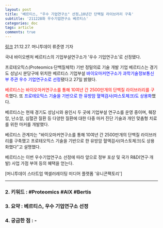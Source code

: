 ```yaml
---
layout: post
title: '베르티스, "우수 기업연구소" 선정…10년간 단백질 라이브러리 구축'
subtitle: '211228화 우수기업연구소 베르티스'
categories: doc
tags: article
comments: true
---
```


[링크](https://news.mt.co.kr/mtview.php?no=2021122711275919003)
21.12.27. 머니투데이 류준영 기자   

국내 바이오벤처 베르티스의 기업부설연구소가 '우수 기업연구소'로 선정됐다.   

프로테오믹스(Proteomics·단백질체학) 기반 정밀의료 기술 개발 기업 베르티스는 경기도 성남시 분당구에 위치한 베르티스 기업부설 <span style="color:blue">바이오마커연구소가 과학기술정보통신부 주관 우수 기업연구소로 선정</span>됐다고 27일 밝혔다.   

<span style="color:red">베르티스는 바이오마커연구소를 통해 10여년 간 2500만개의 단백질 라이브러리를 구축</span>했다. 또 <span style="color:blue">프로테오믹스 기술을 기반으로 한 유방암 혈액검사(마스토체크)도 상용화</span>했다.   

베르티스는 현재 경기도 성남시와 용인시 두 곳에 기업부설 연구소를 운영 중이며, 췌장암, 난소암, 심혈관 질환 등 다양한 질환에 대한 다중 마커 진단 기술과 개인 맞춤형 치료를 위한 마커를 개발했다.   

베르티스 관계자는 "바이오마커연구소를 통해 10여년 간 2500만개의 단백질 라이브러리를 구축했고 프로테오믹스 기술을 기반으로 한 유방암 혈액검사(마스토체크)도 상용화했다"고 설명했다.   

베르티스는 이번 우수기업연구소 선정에 따라 앞으로 정부 포상 및 국가 R&D(연구·개발) 사업 가점 부여 등의 혜택을 얻는다.   

[머니투데이 스타트업 액셀러레이팅 미디어 플랫폼 '유니콘팩토리']   

* * *

### 2. 키워드 : \#Proteomics \#AIX  \#Bertis
### 3. 요약 : 베르티스, 우수 기업연구소 선정
### 4. 궁금한 점 : -